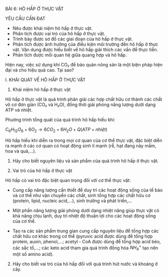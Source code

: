 BÀI 6: HÔ HẤP Ở THỰC VẬT

YÊU CẦU CẦN ĐẠT

- Nêu được khái niệm hô hấp ở thực vật.
- Phân tích được vai trò của hô hấp ở thực vật.
- Trình bày được sơ đồ các giai đoạn của hô hấp ở thực vật.
- Phân tích được ảnh hưởng của điều kiện môi trường đến hô hấp ở thực vật. Vận dụng được hiểu biết về hô hấp giải thích các vấn đề thực tiễn.
- Phân tích được mối quan hệ giữa quang hợp và hô hấp.

Hiện nay, việc sử dụng khí CO₂ để bảo quản nông sản là một biện pháp hiện đại và cho hiệu quả cao. Tại sao?

I. KHÁI QUÁT VỀ HÔ HẤP Ở THỰC VẬT

1. Khái niệm hô hấp ở thực vật

Hô hấp ở thực vật là quá trình phân giải các hợp chất hữu cơ thành các chất vô cơ đơn giản (CO₂ và H₂O), đồng thời giải phóng năng lượng dưới dạng ATP và nhiệt.

Phương trình tổng quát của quá trình hô hấp hiếu khí:

$C_6H_{12}O_6 + 6O_2 \rightarrow 6CO_2 + 6H_2O + Q (ATP + nhiệt)$

Hô hấp hiếu khí diễn ra trong mọi cơ quan của cơ thể thực vật, đặc biệt diễn ra mạnh ở các cơ quan có hoạt động sinh lí mạnh (rễ, hạt đang nảy mầm, hoa và quả,...).

1. Hãy cho biết nguyên liệu và sản phẩm của quá trình hô hấp ở thực vật.

2. Vai trò của hô hấp ở thực vật

Hô hấp có vai trò đặc biệt quan trọng đối với cơ thể thực vật:

- Cung cấp năng lượng cần thiết để duy trì các hoạt động sống của tế bào và cơ thể như vận chuyển các chất, sinh tổng hợp các chất hữu cơ (protein, lipid, nucleic acid,...), sinh trưởng và phát triển,...

- Một phần năng lượng giải phóng dưới dạng nhiệt năng giúp thực vật có khả năng chịu lạnh, duy trì nhiệt độ thuận lợi cho các hoạt động sống của cơ thể.

- Tạo ra các sản phẩm trung gian cung cấp nguyên liệu để tổng hợp các chất hữu cơ khác trong cơ thể (pyruvic acid được dùng để tổng hợp protein, auxin, phenol,...; acetyl - CoA được dùng để tổng hợp acid béo, các sắc tố,...; các keto acid tham gia quá trình đồng hóa $NH_4^+$ tạo nên một số amino acid).

2. Hãy cho biết vai trò của hô hấp đối với quá trình hút nước và khoáng ở cây.